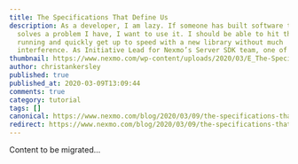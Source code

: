 ```yaml
---
title: The Specifications That Define Us
description: As a developer, I am lazy. If someone has built software that
  solves a problem I have, I want to use it. I should be able to hit the ground
  running and quickly get up to speed with a new library without much
  interference. As Initiative Lead for Nexmo’s Server SDK team, one of my […]
thumbnail: https://www.nexmo.com/wp-content/uploads/2020/03/E_The-Specifications-That-Define-Us_1200x600.png
author: christankersley
published: true
published_at: 2020-03-09T13:09:44
comments: true
category: tutorial
tags: []
canonical: https://www.nexmo.com/blog/2020/03/09/the-specifications-that-define-us-dr
redirect: https://www.nexmo.com/blog/2020/03/09/the-specifications-that-define-us-dr
---
```

Content to be migrated...

